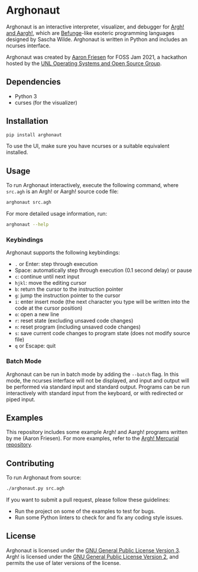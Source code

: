 # Arghonaut

Arghonaut is an interactive interpreter, visualizer, and debugger for [Argh! and Aargh!](https://esolangs.org/wiki/Argh!), which are [Befunge](https://esolangs.org/wiki/Befunge)-like esoteric programming languages designed by Sascha Wilde.
Arghonaut is written in Python and includes an ncurses interface.

Arghonaut was created by [Aaron Friesen](https://maugrift.com) for FOSS Jam 2021, a hackathon hosted by the [UNL Operating Systems and Open Source Group](https://os2g.unl.edu).

## Dependencies

- Python 3
- curses (for the visualizer)

## Installation

```sh
pip install arghonaut
```

To use the UI, make sure you have ncurses or a suitable equivalent installed.

## Usage

To run Arghonaut interactively, execute the following command, where `src.agh` is an Argh! or Aargh! source code file:

```sh
arghonaut src.agh
```

For more detailed usage information, run:

```sh
arghonaut --help
```

### Keybindings

Arghonaut supports the following keybindings:

- `.` or Enter: step through execution
- Space: automatically step through execution (0.1 second delay) or pause
- `c`: continue until next input
- `hjkl`: move the editing cursor
- `b`: return the cursor to the instruction pointer
- `g`: jump the instruction pointer to the cursor
- `i`: enter insert mode (the next character you type will be written into the code at the cursor position)
- `o`: open a new line
- `r`: reset state (excluding unsaved code changes)
- `n`: reset program (including unsaved code changes)
- `s`: save current code changes to program state (does not modify source file)
- `q` or Escape: quit

### Batch Mode

Arghonaut can be run in batch mode by adding the `--batch` flag.
In this mode, the ncurses interface will not be displayed, and input and output will be performed via standard input and standard output.
Programs can be run interactively with standard input from the keyboard, or with redirected or piped input.

## Examples

This repository includes some example Argh! and Aargh! programs written by me (Aaron Friesen).
For more examples, refer to the [Argh! Mercurial repository](http://hg.intevation.org/argh/file/tip/examples).

## Contributing

To run Arghonaut from source:

```sh
./arghonaut.py src.agh
```

If you want to submit a pull request, please follow these guidelines:

- Run the project on some of the examples to test for bugs.
- Run some Python linters to check for and fix any coding style issues.

## License

Arghonaut is licensed under the [GNU General Public License Version 3](https://www.gnu.org/licenses/gpl-3.0.en.html).
Argh! is licensed under the [GNU General Public License Version 2](https://www.gnu.org/licenses/old-licenses/gpl-2.0.html), and permits the use of later versions of the license.

